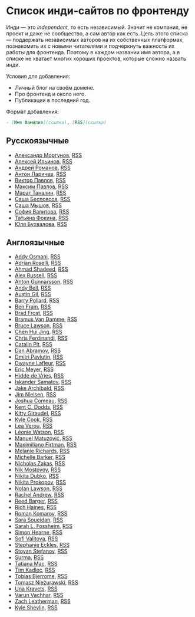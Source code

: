 # Список инди-сайтов по фронтенду

Инди — это _independent,_ то есть независимый. Значит не компания, не проект и даже не сообщество, а сам автор как есть. Цель этого списка — поддержать независимых авторов на их собственных платформах, познакомить их с новыми читателями и подчеркнуть важность их работы для фронтенда. Поэтому в каждом названии имя автора, а в списке не хватает многих хороших проектов, которые сложно назвать инди.

Условия для добавления:

- Личный блог на своём домене.
- Про фронтенд и около него.
- Публикации в последний год.

Формат добавления:

```md
- [Имя Фамилия](ссылка), [RSS](ссылка)
```

## Русскоязычные

- [Александр Моргунов](https://amorgunov.com/), [RSS](https://amorgunov.com/feed/feed.xml)
- [Алексей Ильинов](https://isqua.ru/blog/), [RSS](https://isqua.ru/blog/rss/)
- [Андрей Романов](https://forweb.dev/ru/blog), [RSS](https://forweb.dev/ru/blog/feed.xml)
- [Антон Ларичев](https://purpleschool.ru/blog), [RSS](https://purpleschool.ru/rss.xml)
- [Виктор Павлов](https://www.master-web.info/), [RSS](https://www.master-web.info/feed/)
- [Максим Павлов](https://maximpavlov.su/), [RSS](https://maximpavlov.su/rss.xml)
- [Марат Таналин](https://tanalin.com/blog/), [RSS](https://tanalin.com/blog/feeds/rss/)
- [Саша Беспоясов](https://bespoyasov.ru/blog/), [RSS](https://bespoyasov.ru/rss.xml)
- [Саша Мышов](https://defront.ru/), [RSS](https://defront.ru/feed/feed.xml)
- [София Валитова](https://ru.ariarzer.dev/), [RSS](https://ru.ariarzer.dev/rss.xml)
- [Татьяна Фокина](https://tatiana-fokina-blog.ru), [RSS](https://tatiana-fokina-blog.ru/feed.xml)
- [Юля Бухвалова](http://css.yoksel.ru/), [RSS](http://css.yoksel.ru/feed.xml)

## Англоязычные

- [Addy Osmani](https://addyosmani.com/), [RSS](https://addyosmani.com/feed.xml)
- [Adrian Roselli](https://adrianroselli.com/), [RSS](https://adrianroselli.com/feed)
- [Ahmad Shadeed](https://ishadeed.com/), [RSS](https://ishadeed.com/feed.xml)
- [Alex Russell](https://infrequently.org/), [RSS](https://infrequently.org/feed/)
- [Anton Gunnarsson](https://antongunnarsson.com/posts), [RSS](https://antongunnarsson.com/rss.xml)
- [Andy Bell](https://piccalil.li/), [RSS](https://piccalil.li/feed.xml)
- [Austin Gil](https://austingil.com/), [RSS](https://austingil.com/feed/)
- [Barry Pollard](https://www.tunetheweb.com/blog/), [RSS](https://www.tunetheweb.com/rss.xml)
- [Ben Frain](https://benfrain.com/blog/), [RSS](https://benfrain.com/feed)
- [Brad Frost](https://bradfrost.com/blog/), [RSS](https://bradfrost.com/blog/feed/)
- [Bramus Van Damme](https://www.bram.us/), [RSS](https://www.bram.us/feed/)
- [Bruce Lawson](https://www.brucelawson.co.uk/), [RSS](https://www.brucelawson.co.uk/feed/)
- [Chen Hui Jing](https://chenhuijing.com/), [RSS](https://chenhuijing.com/feed.xml)
- [Chris Ferdinandi](https://gomakethings.com/articles/), [RSS](https://gomakethings.com/feed/index.xml)
- [Catalin Pit](https://catalins.tech/), [RSS](https://catalins.tech/rss.xml)
- [Dan Abramov](https://overreacted.io/), [RSS](https://overreacted.io/rss.xml)
- [Dmitri Pavlutin](https://dmitripavlutin.com/), [RSS](https://dmitripavlutin.com/rss.xml)
- [Dwayne Lafleur](https://www.lafoo.com/), [RSS](https://www.lafoo.com/feed/)
- [Eric Meyer](https://meyerweb.com/), [RSS](https://meyerweb.com/eric/thoughts/feed/)
- [Hidde de Vries](https://hiddedevries.nl/en/blog/), [RSS](https://hiddedevries.nl/rss/full/)
- [Iskander Samatov](https://isamatov.com/), [RSS](https://isamatov.com/index.xml)
- [Jake Archibald](https://jakearchibald.com/), [RSS](https://jakearchibald.com/posts.rss)
- [Jim Nielsen](https://blog.jim-nielsen.com/), [RSS](https://blog.jim-nielsen.com/feed.xml)
- [Joshua Comeau](https://www.joshwcomeau.com/), [RSS](https://www.joshwcomeau.com/rss.xml)
- [Kent C. Dodds](https://kentcdodds.com/), [RSS](https://kentcdodds.com/blog/rss.xml)
- [Kitty Giraudel](https://kittygiraudel.com/blog/), [RSS](https://kittygiraudel.com/rss)
- [Kyle Cook](https://blog.webdevsimplified.com/), [RSS](https://blog.webdevsimplified.com/rss.xml)
- [Lea Verou](https://lea.verou.me/), [RSS](https://lea.verou.me/feed/)
- [Léonie Watson](https://tink.uk/), [RSS](https://tink.uk/feed.xml)
- [Manuel Matuzović](https://www.matuzo.at/), [RSS](https://www.matuzo.at/feed_all.xml)
- [Maximiliano Firtman](https://firt.dev/), [RSS](https://firt.dev/feed/feed.xml)
- [Melanie Richards](https://melanie-richards.com/), [RSS](https://melanie-richards.com/feed.xml)
- [Michelle Barker](https://css-irl.info/), [RSS](https://css-irl.info/rss.xml)
- [Nicholas Zakas](https://humanwhocodes.com/), [RSS](https://humanwhocodes.com/feeds/all.xml)
- [Nik Mostovoy](https://xnim.me/blog), [RSS](https://xnim.me/atom)
- [Nikita Dubko](https://mefody.dev/), [RSS](https://mefody.dev/feed/rss.xml)
- [Nikita Prokopov](https://tonsky.me/), [RSS](http://tonsky.me/blog/atom.xml)
- [Nolan Lawson](https://nolanlawson.com/), [RSS](https://nolanlawson.com/feed/)
- [Rachel Andrew](https://rachelandrew.co.uk/archives/), [RSS](https://rachelandrew.co.uk/archives/rss.php)
- [Reed Barger](https://reedbarger.com/), [RSS](https://reedbarger.com/rss/)
- [Rich Haines](https://richardhaines.dev/), [RSS](https://richardhaines.dev/rss.xml)
- [Roman Komarov](https://kizu.dev/), [RSS](https://feeds.feedburner.com/kizuruen)
- [Sara Soueidan](https://www.sarasoueidan.com/blog/), [RSS](https://www.sarasoueidan.com/blog/index.xml)
- [Sarah L. Fossheim](https://fossheim.io/writing/), [RSS](https://fossheim.io/feed.xml)
- [Simon Hearne](https://simonhearne.com/), [RSS](https://simonhearne.com/feed.xml)
- [Sofi Valitova](https://ariarzer.dev/), [RSS](https://ariarzer.dev/rss.xml)
- [Stephanie Eckles](https://moderncss.dev/), [RSS](https://moderncss.dev//feed/)
- [Stoyan Stefanov](https://www.phpied.com/), [RSS](https://www.phpied.com/feed/)
- [Surma](https://surma.dev/), [RSS](https://surma.dev/index.xml)
- [Tatiana Mac](https://tatianamac.com/), [RSS](https://tatianamac.com/feed/feed.xml)
- [Tim Kadlec](https://timkadlec.com/remembers/), [RSS](https://timkadlec.com/remembers/atom.xml)
- [Tobias Bjerrome](https://tobiasahlin.com/blog/), [RSS](https://tobiasahlin.com/feed.xml)
- [Tomasz Nieżurawski](https://tomekdev.com/), [RSS](https://tomekdev.com/rss.xml)
- [Una Kravets](https://una.im/), [RSS](https://una.im/feed.xml)
- [Varun Vachhar](https://varun.ca/), [RSS](https://varun.ca/rss.xml)
- [Zach Leatherman](https://www.zachleat.com/), [RSS](https://www.zachleat.com/web/feed/)
- [Kyle Shevlin](https://kyleshevlin.com/), [RSS](https://kyleshevlin.com/rss.xml)
